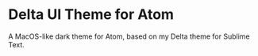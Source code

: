 # Delta UI Theme for Atom

A MacOS-like dark theme for Atom, based on my Delta theme for Sublime Text.

<!-- ![A screenshot of your theme](https://cloud.githubusercontent.com/assets/378023/8842525/4215f26c-3136-11e5-9d94-d2c078a05d24.png) -->
